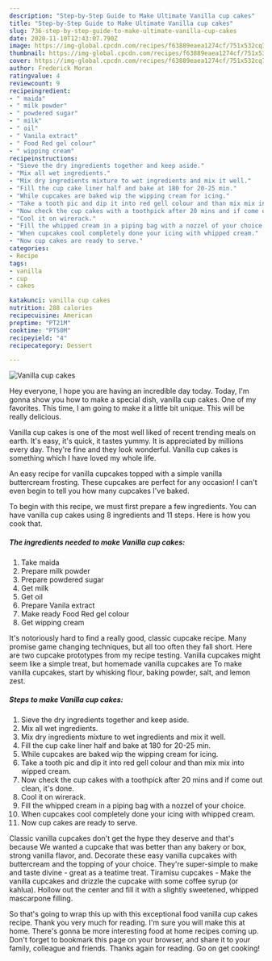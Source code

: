 ```yaml
---
description: "Step-by-Step Guide to Make Ultimate Vanilla cup cakes"
title: "Step-by-Step Guide to Make Ultimate Vanilla cup cakes"
slug: 736-step-by-step-guide-to-make-ultimate-vanilla-cup-cakes
date: 2020-11-10T12:43:07.790Z
image: https://img-global.cpcdn.com/recipes/f63889eaea1274cf/751x532cq70/vanilla-cup-cakes-recipe-main-photo.jpg
thumbnail: https://img-global.cpcdn.com/recipes/f63889eaea1274cf/751x532cq70/vanilla-cup-cakes-recipe-main-photo.jpg
cover: https://img-global.cpcdn.com/recipes/f63889eaea1274cf/751x532cq70/vanilla-cup-cakes-recipe-main-photo.jpg
author: Frederick Moran
ratingvalue: 4
reviewcount: 9
recipeingredient:
- " maida"
- " milk powder"
- " powdered sugar"
- " milk"
- " oil"
- " Vanila extract"
- " Food Red gel colour"
- " wipping cream"
recipeinstructions:
- "Sieve the dry ingredients together and keep aside."
- "Mix all wet ingredients."
- "Mix dry ingredients mixture to wet ingredients and mix it well."
- "Fill the cup cake liner half and bake at 180 for 20-25 min."
- "While cupcakes are baked wip the wipping cream for icing."
- "Take a tooth pic and dip it into red gell colour and than mix mix into wipped cream."
- "Now check the cup cakes with a toothpick after 20 mins and if come out clean, it&#39;s done."
- "Cool it on wirerack."
- "Fill the whipped cream in a piping bag with a nozzel of your choice."
- "When cupcakes cool completely done your icing with whipped cream."
- "Now cup cakes are ready to serve."
categories:
- Recipe
tags:
- vanilla
- cup
- cakes

katakunci: vanilla cup cakes 
nutrition: 288 calories
recipecuisine: American
preptime: "PT21M"
cooktime: "PT50M"
recipeyield: "4"
recipecategory: Dessert

---
```



![Vanilla cup cakes](https://img-global.cpcdn.com/recipes/f63889eaea1274cf/751x532cq70/vanilla-cup-cakes-recipe-main-photo.jpg)

Hey everyone, I hope you are having an incredible day today. Today, I'm gonna show you how to make a special dish, vanilla cup cakes. One of my favorites. This time, I am going to make it a little bit unique. This will be really delicious.

Vanilla cup cakes is one of the most well liked of recent trending meals on earth. It's easy, it's quick, it tastes yummy. It is appreciated by millions every day. They're fine and they look wonderful. Vanilla cup cakes is something which I have loved my whole life.

An easy recipe for vanilla cupcakes topped with a simple vanilla buttercream frosting. These cupcakes are perfect for any occasion! I can&#39;t even begin to tell you how many cupcakes I&#39;ve baked.


To begin with this recipe, we must first prepare a few ingredients. You can have vanilla cup cakes using 8 ingredients and 11 steps. Here is how you cook that.

<!--inarticleads1-->

##### The ingredients needed to make Vanilla cup cakes:

1. Take  maida
1. Prepare  milk powder
1. Prepare  powdered sugar
1. Get  milk
1. Get  oil
1. Prepare  Vanila extract
1. Make ready  Food Red gel colour
1. Get  wipping cream


It&#39;s notoriously hard to find a really good, classic cupcake recipe. Many promise game changing techniques, but all too often they fall short. Here are two cupcake prototypes from my recipe testing. Vanilla cupcakes might seem like a simple treat, but homemade vanilla cupcakes are To make vanilla cupcakes, start by whisking flour, baking powder, salt, and lemon zest. 

<!--inarticleads2-->

##### Steps to make Vanilla cup cakes:

1. Sieve the dry ingredients together and keep aside.
1. Mix all wet ingredients.
1. Mix dry ingredients mixture to wet ingredients and mix it well.
1. Fill the cup cake liner half and bake at 180 for 20-25 min.
1. While cupcakes are baked wip the wipping cream for icing.
1. Take a tooth pic and dip it into red gell colour and than mix mix into wipped cream.
1. Now check the cup cakes with a toothpick after 20 mins and if come out clean, it&#39;s done.
1. Cool it on wirerack.
1. Fill the whipped cream in a piping bag with a nozzel of your choice.
1. When cupcakes cool completely done your icing with whipped cream.
1. Now cup cakes are ready to serve.


Classic vanilla cupcakes don&#39;t get the hype they deserve and that&#39;s because We wanted a cupcake that was better than any bakery or box, strong vanilla flavor, and. Decorate these easy vanilla cupcakes with buttercream and the topping of your choice. They&#39;re super-simple to make and taste divine - great as a teatime treat. Tiramisu cupcakes - Make the vanilla cupcakes and drizzle the cupcake with some coffee syrup (or kahlua). Hollow out the center and fill it with a slightly sweetened, whipped mascarpone filling. 

So that's going to wrap this up with this exceptional food vanilla cup cakes recipe. Thank you very much for reading. I'm sure you will make this at home. There's gonna be more interesting food at home recipes coming up. Don't forget to bookmark this page on your browser, and share it to your family, colleague and friends. Thanks again for reading. Go on get cooking!
